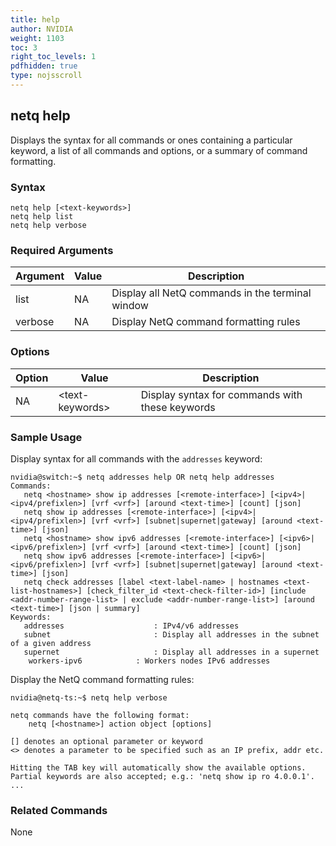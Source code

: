 ```yaml
---
title: help
author: NVIDIA
weight: 1103
toc: 3
right_toc_levels: 1
pdfhidden: true
type: nojsscroll
---
```


## netq help

Displays the syntax for all commands or ones containing a particular keyword, a list of all commands and options, or a summary of command formatting.

### Syntax

```
netq help [<text-keywords>]
netq help list
netq help verbose
```

### Required Arguments

| Argument | Value | Description |
| ---- | ---- | ---- |
| list | NA | Display all NetQ commands in the terminal window |
| verbose | NA | Display NetQ command formatting rules |

### Options

| Option | Value | Description |
| ---- | ---- | ---- |
| NA | \<text-keywords\> | Display syntax for commands with these keywords |

### Sample Usage

Display syntax for all commands with the `addresses` keyword:

```
nvidia@switch:~$ netq addresses help OR netq help addresses
Commands:
   netq <hostname> show ip addresses [<remote-interface>] [<ipv4>|<ipv4/prefixlen>] [vrf <vrf>] [around <text-time>] [count] [json]
   netq show ip addresses [<remote-interface>] [<ipv4>|<ipv4/prefixlen>] [vrf <vrf>] [subnet|supernet|gateway] [around <text-time>] [json]
   netq <hostname> show ipv6 addresses [<remote-interface>] [<ipv6>|<ipv6/prefixlen>] [vrf <vrf>] [around <text-time>] [count] [json]
   netq show ipv6 addresses [<remote-interface>] [<ipv6>|<ipv6/prefixlen>] [vrf <vrf>] [subnet|supernet|gateway] [around <text-time>] [json]
   netq check addresses [label <text-label-name> | hostnames <text-list-hostnames>] [check_filter_id <text-check-filter-id>] [include <addr-number-range-list> | exclude <addr-number-range-list>] [around <text-time>] [json | summary]
Keywords:
   addresses                    : IPv4/v6 addresses
   subnet                       : Display all addresses in the subnet of a given address
   supernet                     : Display all addresses in a supernet
    workers-ipv6            : Workers nodes IPv6 addresses
```

Display the NetQ command formatting rules:

```
nvidia@netq-ts:~$ netq help verbose

netq commands have the following format:
    netq [<hostname>] action object [options]

[] denotes an optional parameter or keyword
<> denotes a parameter to be specified such as an IP prefix, addr etc.

Hitting the TAB key will automatically show the available options.
Partial keywords are also accepted; e.g.: 'netq show ip ro 4.0.0.1'.
...
```

### Related Commands

None
